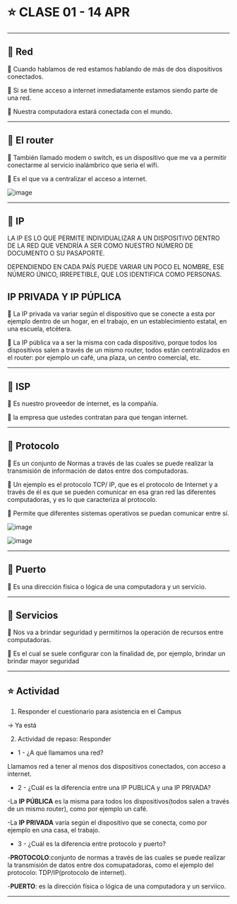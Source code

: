 # :star: CLASE 01 - 14 APR

---

## :stars: Red

 Cuando hablamos de red estamos hablando de más de dos dispositivos conectados.

 Si se tiene acceso a internet inmediatamente estamos siendo parte de una red.

 Nuestra computadora estará conectada con el mundo.

---

## :stars: El router

 También llamado modem o switch, es un dispositivo que me va a permitir conectarme al servicio inalámbrico que seria el wifi.

 Es el que va a centralizar el acceso a internet.

![image](https://user-images.githubusercontent.com/72580574/232173402-2e1b0883-cc36-42a7-a746-14611b0cfffb.png)

---

## :stars: IP

LA IP ES LO QUE PERMITE INDIVIDUALIZAR A UN DISPOSITIVO DENTRO DE LA RED QUE VENDRÍA A SER COMO NUESTRO
NÚMERO DE DOCUMENTO O SU PASAPORTE.

DEPENDIENDO EN CADA PAÍS PUEDE VARIAR UN POCO EL NOMBRE, ESE NÚMERO ÚNICO, IRREPETIBLE, QUE LOS IDENTIFICA COMO PERSONAS.

## IP PRIVADA Y IP PÚPLICA

 La IP privada va variar según el dispositivo que se conecte a esta por ejemplo dentro de un hogar, en el trabajo, en un establecimiento estatal, en una escuela, etcétera.

 La IP pública va a ser la misma con cada dispositivo, porque todos los dispositivos salen a través de un mismo router, todos están centralizados en el router: por ejemplo un café, una plaza, un centro comercial, etc.

---

## :stars: ISP

 Es nuestro proveedor de internet, es la compañía.

 la empresa que ustedes contratan para que tengan internet.

---

## :stars: Protocolo

 Es un conjunto de Normas a través de las cuales se puede realizar la transmisión de información de datos entre dos computadoras.

 Un ejemplo es el protocolo TCP/ IP, que es el protocolo de Internet y a través de él es que se pueden comunicar en esa gran red las diferentes computadoras, y es lo que caracteriza al protocolo.

 Permite que diferentes sistemas operativos se puedan comunicar entre sí.

![image](https://user-images.githubusercontent.com/72580574/232173560-3ff2f21b-6891-43f7-8f5a-891ed093ad85.png)

![image](https://user-images.githubusercontent.com/72580574/232173572-21dd486d-2fe2-42ad-bd0c-8a4535f2f0ae.png)

---

## :stars: Puerto

 Es una dirección física o lógica de una computadora y un servicio.


---

## :stars: Servicios

 Nos va a brindar seguridad y permitirnos la operación de recursos entre computadoras.

 Es el cual se suele configurar con la finalidad de, por ejemplo, brindar un brindar mayor seguridad

---

## :star: Actividad

1. Responder el cuestionario para asistencia en el Campus

-> Ya está

2. Actividad de repaso: Responder

- 1 - ¿A qué llamamos una red?


Llamamos red a tener al menos dos dispositivos conectados, con acceso a internet.

- 2 - ¿Cuál es la diferencia entre una IP PUBLICA y una IP PRIVADA?

-La **IP PÚBLICA** es la misma para todos los dispositivos(todos salen a través de un mismo router), como por ejemplo un café.

-La **IP PRIVADA** varía según el dispositivo que se conecta, como por ejemplo en una casa, el trabajo.

- 3 - ¿Cuál es la diferencia entre protocolo y puerto?

-**PROTOCOLO**:conjunto de normas a través de las cuales se puede realizar la transmisión de datos entre dos comupatadoras, como el ejemplo del protocolo: TDP/IP(protocolo de internet).

-**PUERTO**: es la dirección física o lógica de una computadora y un serviico.

---
